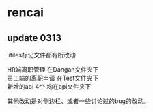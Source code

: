 # rencai

## update 0313
lifiles标记文件都有所改动  
  
HR端离职管理 在Dangan文件夹下  
员工端的离职申请 在Test文件夹下  
新增的api 4个 均在api文件夹下  
  
其他改动是对侧边栏、或者一些讨论过的bug的改动。
